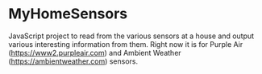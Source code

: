 # MyHomeSensors

JavaScript project to read from the various sensors at a house and output various interesting information from them. Right now it is for Purple Air (https://www2.purpleair.com) and Ambient Weather (https://ambientweather.com) sensors.
